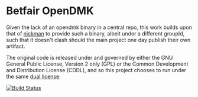 Betfair OpenDMK
===============

Given the lack of an opendmk binary in a central repo, this work builds upon that of [nickman](https://github.com/nickman/OpenDMK) to provide such a binary, albeit under a different groupId, such that it doesn't clash should the main project one day publish their own artifact.

The original code is released under and governed by either the GNU General Public License, Version 2 only (GPL) or the Common Development and Distribution License (CDDL), and so this project chooses to run under the same [dual license](https://opendmk.java.net/legal_notices/licenses.txt).

[![Build Status](https://travis-ci.org/betfair/opendmk.png?branch=master)](https://travis-ci.org/betfair/opendmk)
